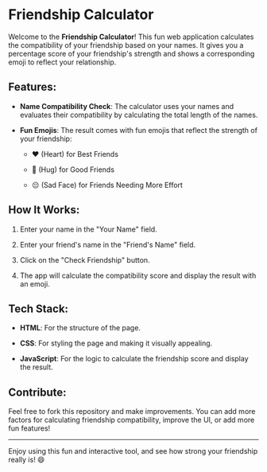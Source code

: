# Friendship Calculator

Welcome to the **Friendship Calculator**! This fun web application calculates the compatibility of your friendship based on your names. It gives you a percentage score of your friendship's strength and shows a corresponding emoji to reflect your relationship.

## Features:
- **Name Compatibility Check**: The calculator uses your names and evaluates their compatibility by calculating the total length of the names.
  
- **Fun Emojis**: The result comes with fun emojis that reflect the strength of your friendship:
  
  - ❤️ (Heart) for Best Friends
    
  - 🤗 (Hug) for Good Friends
    
  - 😔 (Sad Face) for Friends Needing More Effort
    

## How It Works:

1. Enter your name in the "Your Name" field.
   
2. Enter your friend's name in the "Friend's Name" field.
 
3. Click on the "Check Friendship" button.
   
4. The app will calculate the compatibility score and display the result with an emoji.
   

## Tech Stack:

- **HTML**: For the structure of the page.
  
- **CSS**: For styling the page and making it visually appealing.
  
- **JavaScript**: For the logic to calculate the friendship score and display the result.

## Contribute:

Feel free to fork this repository and make improvements. You can add more factors for calculating friendship compatibility, improve the UI, or add more fun features!

---

Enjoy using this fun and interactive tool, and see how strong your friendship really is! 😄

